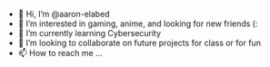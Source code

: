 - 👋 Hi, I’m @aaron-elabed
- 👀 I’m interested in gaming, anime, and looking for new friends (:
- 🌱 I’m currently learning Cybersecurity
- 💞️ I’m looking to collaborate on future projects for class or for fun
- 📫 How to reach me ...

<!---
aaron-elabed/aaron-elabed is a ✨ special ✨ repository because its `README.md` (this file) appears on your GitHub profile.
You can click the Preview link to take a look at your changes.
--->
